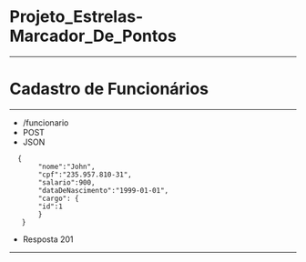 # Projeto_Estrelas-Marcador_De_Pontos
<hr/>

# Cadastro de Funcionários
<hr/>

- /funcionario
- POST
- JSON

 ```
   {
        "nome":"John",
        "cpf":"235.957.810-31",
        "salario":900,
        "dataDeNascimento":"1999-01-01",
        "cargo": {
        "id":1
        }
    }
```

- Resposta 201

<hr/>


